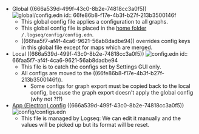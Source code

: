 - Global ((666a539d-499f-43c0-8b2e-74818cc3a0f5)) ![global/config.edn](../assets/logseq/global/config.edn)
  id:: 66fe86b8-f17e-4b3f-b27f-213b3500146f
	- This global config file applies a configuration to all graphs.
	- This global config file is placed in the [home folder](((66fb7680-e670-447d-baa4-279bed18e706))) `/.logseq/config/config.edn`.
	- ((66faa5f7-af4f-4ca6-9621-56ab8dadbe94)) overrides config keys in this global file except for maps which are merged.
- Local ((666a539d-499f-43c0-8b2e-74818cc3a0f5)) ![config.edn](../assets/logseq/config.edn)
  id:: 66faa5f7-af4f-4ca6-9621-56ab8dadbe94
	- This file is to catch the configs set by Settings GUI only.
	- All configs are moved to the ((66fe86b8-f17e-4b3f-b27f-213b3500146f)).
		- Some configs for graph export must be copied back to the local config, because the graph export doesn't apply the global config (why not ?!?)
- [App (Electron) config](((6710c556-1259-4fd5-a9d0-02216274a852))) ((666a539d-499f-43c0-8b2e-74818cc3a0f5)) ![config/configs.edn](../assets/logseq/config/configs.edn)
	- This file is managed by Logseq: We can edit it manually and the values will be picked up but its format will be reset.